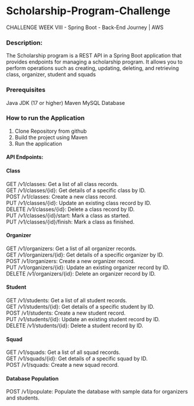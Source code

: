# Scholarship-Program-Challenge
CHALLENGE WEEK VIII - Spring Boot - Back-End Journey | AWS

### Description:
The Scholarship program is a REST API in a Spring Boot application that provides endpoints for managing a scholarship program. 
It allows you to perform operations such as creating, updating, deleting, and retrieving class, organizer, student and squads

### Prerequisites
Java JDK (17 or higher)
Maven
MySQL Database

### How to run the Application
1. Clone Repository from github
2. Build the project using Maven
3. Run the application



#### API Endpoints:

#### Class<br/>
GET /v1/classes: Get a list of all class records. <br/>
GET /v1/classes/{id}: Get details of a specific class by ID. <br />
POST /v1/classes: Create a new class record.<br />
PUT /v1/classes/{id}: Update an existing class record by ID.<br />
DELETE /v1/classes/{id}: Delete a class record by ID.<br />
PUT /v1/classes/{id}/start: Mark a class as started.<br />
PUT /v1/classes/{id}/finish: Mark a class as finished.<br />

#### Organizer<br />
GET /v1/organizers: Get a list of all organizer records.<br />
GET /v1/organizers/{id}: Get details of a specific organizer by ID.<br />
POST /v1/organizers: Create a new organizer record.<br />
PUT /v1/organizers/{id}: Update an existing organizer record by ID.<br />
DELETE /v1/organizers/{id}: Delete an organizer record by ID.<br />

#### Student<br />
GET /v1/students: Get a list of all student records.<br />
GET /v1/students/{id}: Get details of a specific student by ID.<br />
POST /v1/students: Create a new student record.<br />
PUT /v1/students/{id}: Update an existing student record by ID.<br />
DELETE /v1/students/{id}: Delete a student record by ID.<br />

#### Squad<br />

GET /v1/squads: Get a list of all squad records.<br />
GET /v1/squads/{id}: Get details of a specific squad by ID.<br />
POST /v1/squads: Create a new squad record.<br />
#### Database Population<br />
POST /v1/populate: Populate the database with sample data for organizers and students.<br />











